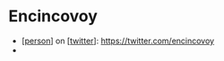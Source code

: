 # Encincovoy
- [[person]] on [[twitter]]: https://twitter.com/encincovoy
- 

[//begin]: # "Autogenerated link references for markdown compatibility"
[person]: person.md "Person"
[twitter]: twitter.md "Twitter"
[//end]: # "Autogenerated link references"